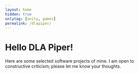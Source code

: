 ```yaml
---
layout: home
hidden: true
onlytag: [unity, games]
permalink: /dlapiper/
---
```


# Hello DLA Piper!

Here are some selected software projects of mine. I am open to constructive criticism; please let me know your thoughts.